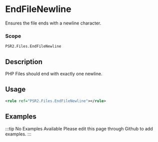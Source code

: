 # EndFileNewline

Ensures the file ends with a newline character.

### Scope

`PSR2.Files.EndFileNewline`

## Description

PHP Files should end with exactly one newline.

## Usage

```xml
<rule ref="PSR2.Files.EndFileNewline"></rule>
```

## Examples

:::tip No Examples Available
Please edit this page through Github to add examples.
:::